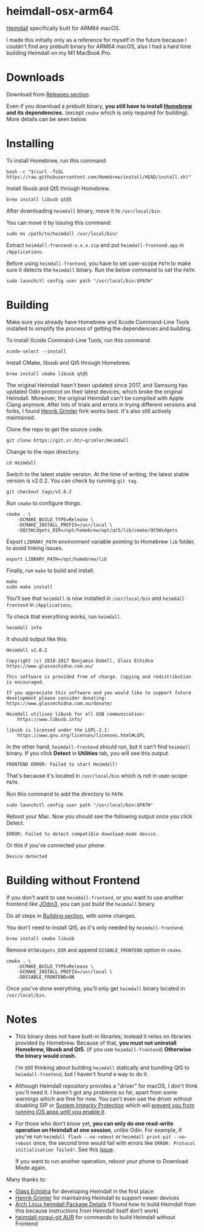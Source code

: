 # heimdall-osx-arm64

[Heimdall](https://www.glassechidna.com.au/heimdall) specifically built for ARM64 macOS.

I made this initially only as a reference for myself in the future
because I couldn't find any prebuilt binary for ARM64 macOS,
also I had a hard time building Heimdall on my M1 MacBook Pro.

# Downloads

Download from [Releases section](https://github.com/fathonix/heimdall-osx-arm64/releases/latest).

Even if you download a prebuilt binary, **you still have to install [Homebrew](https://brew.sh) and its dependencies.**
(except `cmake` which is only required for building).
More details can be seen below.

# Installing

To install Homebrew, run this command:

    bash -c "$(curl -fsSL https://raw.githubusercontent.com/Homebrew/install/HEAD/install.sh)"

Install libusb and Qt5 through Homebrew.

    brew install libusb qt@5

After downloading `heimdall` binary, move it to `/usr/local/bin`.

You can move it by issuing this command:

    sudo mv /path/to/heimdall /usr/local/bin/

Extract `heimdall-frontend-x.x.x.zip` and put `heimdall-frontend.app` in `/Applications`.

Before using `heimdall-frontend`, you have to set user-scope `PATH` to make sure it detects the `heimdall` binary.
Run the below command to set the `PATH`.

    sudo launchctl config user path "/usr/local/bin:$PATH"

# Building

Make sure you already have Homebrew and Xcode Command-Line Tools installed to simplify the process of getting the dependencies and building.

To install Xcode Command-Line Tools, run this command:

    xcode-select --install

Install CMake, libusb and Qt5 through Homebrew.

    brew install cmake libusb qt@5

The original Heimdall hasn't been updated since 2017,
and Samsung has updated Odin protocol on their latest devices, which broke the original Heimdall.
Moreover, the original Heimdall can't be compiled with Apple Clang anymore.
After lots of trials and errors in trying different versions and forks,
I found [Henrik Grimler](https://github.com/Grimler91) fork works best.
It's also still actively maintained.

Clone the repo to get the source code.

    git clone https://git.sr.ht/~grimler/Heimdall

Change to the repo directory.

    cd Heimdall

Switch to the latest stable version.
At the time of writing, the latest stable version is v2.0.2.
You can check by running `git tag`.

    git checkout tags/v2.0.2

Run `cmake` to configure things.

    cmake . \
        -DCMAKE_BUILD_TYPE=Release \
        -DCMAKE_INSTALL_PREFIX=/usr/local \
        -DQt5Widgets_DIR=/opt/homebrew/opt/qt5/lib/cmake/Qt5Widgets

Export `LIBRARY_PATH` environment variable pointing to Homebrew `lib` folder, to avoid linking issues.

    export LIBRARY_PATH=/opt/homebrew/lib

Finally, run `make` to build and install.

    make
    sudo make install

You'll see that `heimdall` is now installed in `/usr/local/bin` and `heimdall-frontend` in `/Applications`.

To check that everything works, run `heimdall`.

    heimdall info

It should output like this:

    Heimdall v2.0.2

    Copyright (c) 2010-2017 Benjamin Dobell, Glass Echidna
    https://www.glassechidna.com.au/

    This software is provided free of charge. Copying and redistribution is encouraged.

    If you appreciate this software and you would like to support future development please consider donating:
    https://www.glassechidna.com.au/donate/

    Heimdall utilises libusb for all USB communication:
        https://www.libusb.info/

    libusb is licensed under the LGPL-2.1:
        https://www.gnu.org/licenses/licenses.html#LGPL

In the other hand, `heimdall-frontend` should run, but it can't find `heimdall` binary.
If you click **Detect** in **Utilities** tab, you will see this output.

    FRONTEND ERROR: Failed to start Heimdall!

That's because it's located in `/usr/local/bin` which is not in user-scope `PATH`.

Run this command to add the directory to `PATH`.

    sudo launchctl config user path "/usr/local/bin:$PATH"

Reboot your Mac. Now you should see the following output once you click Detect.

    ERROR: Failed to detect compatible download-mode device.

Or this if you've connected your phone.

    Device detected

# Building without Frontend

If you don't want to use `heimdall-frontend`,
or you want to use another frontend like [JOdin3](https://github.com/GameTheory-/jodin3),
you can just build the `heimdall` binary.

Do all steps in [Building section](#building), with some changes.

You don't need to install Qt5, as it's only needed by `heimdall-frontend`.

    brew install cmake libusb

Remove `Qt5Widgets_DIR` and append `DISABLE_FRONTEND` option in `cmake`.

    cmake . \
        -DCMAKE_BUILD_TYPE=Release \
        -DCMAKE_INSTALL_PREFIX=/usr/local \
        -DDISABLE_FRONTEND=ON

Once you've done everything, you'll only get `heimdall` binary located in `/usr/local/bin`.

# Notes

* This binary does not have built-in libraries; instead it relies on libraries provided by Homebrew. Because of that, **you must not uninstall Homebrew, libusb and Qt5.** (if you use `heimdall-frontend`) **Otherwise the binary would crash.**

  I'm still thinking about building `heimdall` statically and bundling Qt5 to `heimdall-frontend`, but I haven't found a way to do it.

* Although Heimdall repository provides a "driver" for macOS, I don't think you'll need it. I haven't got any problems so far, apart from some warnings which are fine for now. You can't even use the driver without disabling SIP or [System Integrity Protection](https://support.apple.com/en-us/HT204899) which will [prevent you from running iOS apps until you enable it](https://forums.macrumors.com/threads/if-you-disable-sip-all-you-ios-apps-will-stop-working-on-your-m1.2269661/).

* For those who don't know yet, **you can only do one read-write operation on Heimdall at one session**, unlike Odin. For example, if you've run `heimdall flash --no-reboot` or `heimdall print-pit --no-reboot` once, the second time would fail with errors like `ERROR: Protocol initialisation failed!`. See this [issue](https://github.com/Benjamin-Dobell/Heimdall/issues/413#issuecomment-336619935).

  If you want to run another operation, reboot your phone to Download Mode again.

Many thanks to:

* [Glass Echidna](https://www.glassechidna.com.au) for developing Heimdall in the first place
* [Henrik Grimler](https://github.com/Grimler91) for maintaining Heimdall to support newer devices
* [Arch Linux heimdall Package Details](https://archlinux.org/packages/community/x86_64/heimdall/) (I found how to build Heimdall from this because instructions from Heimdall itself don't work)
* [heimdall-nogui-git AUR](https://aur.archlinux.org/packages/heimdall-nogui-git) for commands to build Heimdall without Frontend
